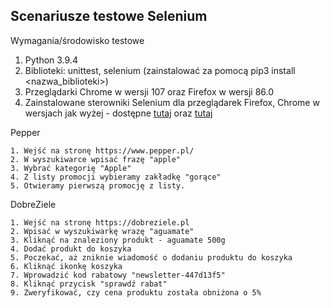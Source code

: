 ## Scenariusze testowe Selenium

Wymagania/środowisko testowe

1. Python 3.9.4
2. Biblioteki: unittest, selenium (zainstalować za pomocą pip3 install <nazwa_biblioteki>)
3. Przeglądarki Chrome w wersji 107 oraz Firefox w wersji 86.0
4. Zainstalowane sterowniki Selenium dla przeglądarek Firefox, Chrome w wersjach jak wyżej - dostępne [tutaj](https://chromedriver.chromium.org/downloads) oraz [tutaj](https://github.com/mozilla/geckodriver/releases) 


Pepper

    1. Wejść na stronę https://www.pepper.pl/
    2. W wyszukiwarce wpisać frazę "apple"
    3. Wybrać kategorię "Apple"
    4. Z listy promocji wybieramy zakładkę "gorące"
    5. Otwieramy pierwszą promocję z listy. 

DobreZiele

    1. Wejść na stronę https://dobreziele.pl
    2. Wpisać w wyszukiwarkę wrazę "aguamate"
    3. Kliknąć na znaleziony produkt - aguamate 500g
    4. Dodać produkt do koszyka
    5. Poczekać, aż zniknie wiadomość o dodaniu produktu do koszyka
    6. Kliknąć ikonkę koszyka
    7. Wprowadzić kod rabatowy "newsletter-447d13f5"
    8. Kliknąć przycisk "sprawdź rabat"
    9. Zweryfikować, czy cena produktu została obniżona o 5%